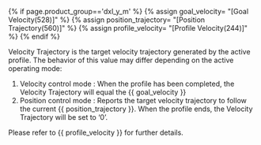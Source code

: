 {% if page.product_group=='dxl_y_m' %}
{% assign goal_velocity= "[Goal Velocity(528)]" %}
{% assign position_trajectory= "[Position Trajectory(560)]" %}
{% assign profile_velocity= "[Profile Velocity(244)]" %}
{% endif %}

Velocity Trajectory is the target velocity trajectory generated by the active profile. The behavior of this value may differ depending on the active operating mode:

1. Velocity control mode : When the profile has been completed, the Velocity Trajectory will equal the {{ goal_velocity }}
2. Position control mode : Reports the target velocity trajectory to follow the current {{ position_trajectory }}. When the profile ends, the Velocity Trajectory will be set to ‘0’.

Please refer to {{ profile_velocity }} for further details. 
